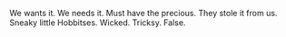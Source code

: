 We wants it. We needs it. Must have the precious. They stole it from us. Sneaky little Hobbitses. Wicked. Tricksy. False.
